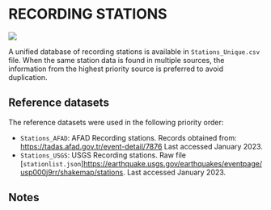 # RECORDING STATIONS

![](recording_stations.png)

A unified database of recording stations is available in `Stations_Unique.csv` file.
When the same station data is found in multiple sources, the information from the highest priority source is preferred to avoid duplication.


## Reference datasets

The reference datasets were used in the following priority order:
- `Stations_AFAD`: AFAD Recording stations. Records obtained from: https://tadas.afad.gov.tr/event-detail/7876 Last accessed January 2023.
- `Stations_USGS`: USGS Recording stations. Raw file [`stationlist.json`]https://earthquake.usgs.gov/earthquakes/eventpage/usp000j9rr/shakemap/stations. Last accessed January 2023.

## Notes
